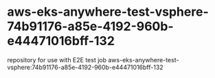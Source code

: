 # aws-eks-anywhere-test-vsphere-74b91176-a85e-4192-960b-e44471016bff-132
repository for use with E2E test job aws-eks-anywhere-test-vsphere:74b91176-a85e-4192-960b-e44471016bff-132
